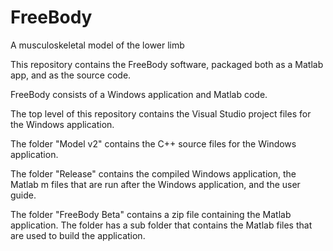 FreeBody
========

A musculoskeletal model of the lower limb

This repository contains the FreeBody software, packaged both as a Matlab app, and as the source code.

FreeBody consists of a Windows application and Matlab code.

The top level of this repository contains the Visual Studio project files for the Windows application.

The folder "Model v2" contains the C++ source files for the Windows application.

The folder "Release" contains the compiled Windows application, the Matlab m files that are run after the Windows application, and the user guide.

The folder "FreeBody Beta" contains a zip file containing the Matlab application.  The folder has a sub folder that contains the Matlab files that are used to build the application.

